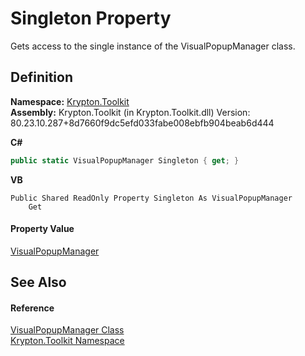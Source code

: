 # Singleton Property


Gets access to the single instance of the VisualPopupManager class.



## Definition
**Namespace:** <a href="79d2eac2-21f4-54ff-7552-b20c33c30600.md">Krypton.Toolkit</a>  
**Assembly:** Krypton.Toolkit (in Krypton.Toolkit.dll) Version: 80.23.10.287+8d7660f9dc5efd033fabe008ebfb904beab6d444

**C#**
``` C#
public static VisualPopupManager Singleton { get; }
```
**VB**
``` VB
Public Shared ReadOnly Property Singleton As VisualPopupManager
	Get
```



#### Property Value
<a href="66187423-959b-b55a-dfeb-351062c21bdf.md">VisualPopupManager</a>

## See Also


#### Reference
<a href="66187423-959b-b55a-dfeb-351062c21bdf.md">VisualPopupManager Class</a>  
<a href="79d2eac2-21f4-54ff-7552-b20c33c30600.md">Krypton.Toolkit Namespace</a>  
